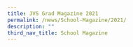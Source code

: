 ```yaml
---
title: JVS Grad Magazine 2021
permalink: /news/School-Magazine/2021/
description: ""
third_nav_title: School Magazine
---
```

